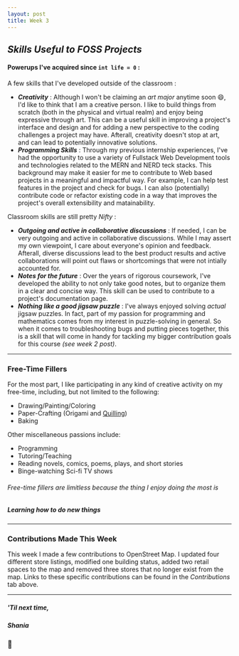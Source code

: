 ```yaml
---
layout: post
title: Week 3
---
```

## *Skills Useful to FOSS Projects*
#### Powerups I've acquired since `int life = 0` :

A few skills that I've developed outside of the classroom :  
- *<b>Creativity</b>* : Although I won't be claiming an *art major* anytime soon :smile:, I'd like to think that I am a creative person. I like to build things from scratch (both in the physical and virtual realm) and enjoy being expressive through art. This can be a useful skill in improving a project's interface and design and for adding a new perspective to the coding challenges a project may have. Afterall, creativity doesn't stop at art, and can lead to potentially innovative solutions.    
- *<b>Programming Skills</b>* : Through my previous internship experiences, I've had the opportunity to use a variety of Fullstack Web Development tools and technologies related to the MERN and NERD teck stacks. This background may make it easier for me to contribute to Web based projects in a meaningful and impactful way. For example, I can help test features in the project and check for bugs. I can also (potentially) contribute code or refactor existing code in a way that improves the project's overall extensibility and matainability.  

Classroom skills are still pretty *Nifty* :  
- *<b>Outgoing and active in collaborative discussions</b>* : If needed, I can be very outgoing and active in collaborative discussions. While I may assert my own viewpoint, I care about everyone's opinion and feedback. Afterall, diverse discussions lead to the best product results and active collaborations will point out flaws or shortcomings that were not intially accounted for.  
- *<b>Notes for the future</b>* : Over the years of rigorous coursework, I've developed the ability to not only take good notes, but to organize them in a clear and concise way. This skill can be used to contribute to a project's documentation page.  
- *<b>Nothing like a good jigsaw puzzle</b>* : I've always enjoyed solving *actual* jigsaw puzzles. In fact, part of my passion for programming and mathematics comes from my interest in puzzle-solving in general. So when it comes to troubleshooting bugs and putting pieces together, this is a skill that will come in handy for tackling my bigger contribution goals for this course *(see week 2 post)*.    
---
### Free-Time Fillers

For the most part, I like participating in any kind of creative activity on my free-time, including, but not limited to the following:
  * Drawing/Painting/Coloring
  * Paper-Crafting  (Origami and [Quilling](https://en.wiktionary.org/wiki/quilling#English))
  * Baking 
  
Other miscellaneous passions include:
  * Programming
  * Tutoring/Teaching
  * Reading novels, comics, poems, plays, and short stories
  * Binge-watching Sci-fi TV shows
   
###### Free-time fillers are limitless because the thing I enjoy doing the most is
##### *<b>Learning how to do new things</b>*  
---
### Contributions Made This Week

This week I made a few contributions to OpenStreet Map. I updated four different store listings, modified one building status, added two retail spaces to the map and removed three stores that no longer exist from the map. Links to these specific contributions can be found in the *Contributions* tab above.  

--- 
##### *'Til next time,*
##### Shania
### :mushroom: